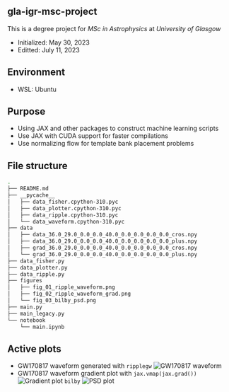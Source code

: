 ## gla-igr-msc-project
This is a degree project for *MSc in Astrophysics* at *University of Glasgow*
- Initialized: May 30, 2023
- Editted: July 11, 2023

## Environment
- WSL: Ubuntu

## Purpose
- Using JAX and other packages to construct machine learning scripts
- Use JAX with CUDA support for faster compilations
- Use normalizing flow for template bank placement problems

## File structure
```bash
.
├── README.md
├── __pycache__
│   ├── data_fisher.cpython-310.pyc
│   ├── data_plotter.cpython-310.pyc
│   ├── data_ripple.cpython-310.pyc
│   └── data_waveform.cpython-310.pyc
├── data
│   ├── data_36.0_29.0_0.0_0.0_40.0_0.0_0.0_0.0_0.0_cros.npy
│   ├── data_36.0_29.0_0.0_0.0_40.0_0.0_0.0_0.0_0.0_plus.npy
│   ├── grad_36.0_29.0_0.0_0.0_40.0_0.0_0.0_0.0_0.0_cros.npy
│   └── grad_36.0_29.0_0.0_0.0_40.0_0.0_0.0_0.0_0.0_plus.npy
├── data_fisher.py
├── data_plotter.py
├── data_ripple.py
├── figures
│   ├── fig_01_ripple_waveform.png
│   ├── fig_02_ripple_waveform_grad.png
│   └── fig_03_bilby_psd.png
├── main.py
├── main_legacy.py
└── notebook
    └── main.ipynb
```

## Active plots
- GW170817 waveform generated with 
```ripplegw```
![GW170817 waveform](./figures/fig_01_ripple_waveform.png)
- GW170817 waveform gradient plot with
```jax.vmap(jax.grad())```
![Gradient plot](./figures/fig_02_ripple_waveform_grad.png)
```bilby```
![PSD plot](./figures/fig_03_bilby_psd.png)